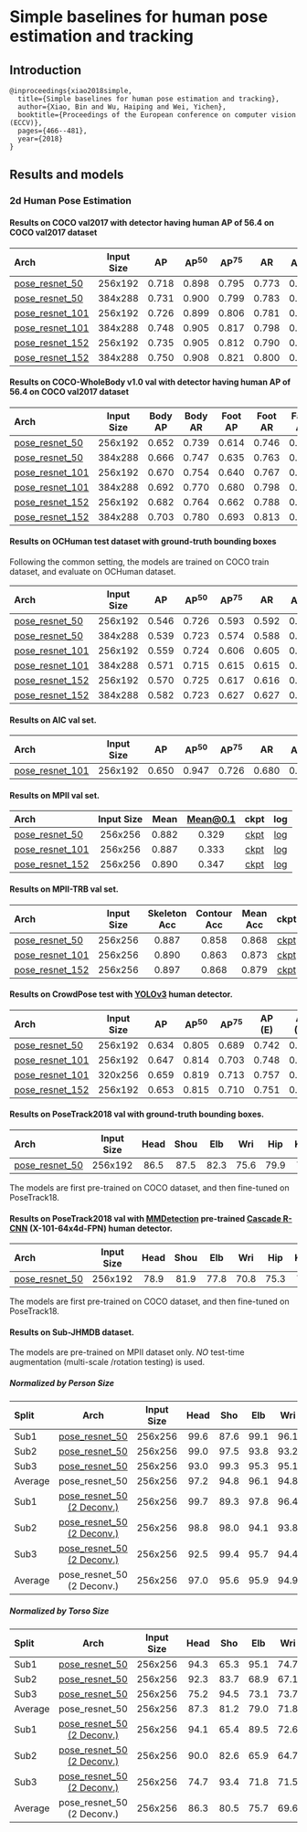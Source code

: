# Simple baselines for human pose estimation and tracking

## Introduction
```
@inproceedings{xiao2018simple,
  title={Simple baselines for human pose estimation and tracking},
  author={Xiao, Bin and Wu, Haiping and Wei, Yichen},
  booktitle={Proceedings of the European conference on computer vision (ECCV)},
  pages={466--481},
  year={2018}
}
```

## Results and models

### 2d Human Pose Estimation

#### Results on COCO val2017 with detector having human AP of 56.4 on COCO val2017 dataset

| Arch  | Input Size | AP | AP<sup>50</sup> | AP<sup>75</sup> | AR | AR<sup>50</sup> | ckpt | log |
| :-------------- | :-----------: | :------: | :------: | :------: | :------: | :------: |:------: |:------: |
| [pose_resnet_50](/configs/top_down/resnet/coco/res50_coco_256x192.py)  | 256x192 | 0.718 | 0.898 | 0.795 | 0.773 | 0.937 | [ckpt](https://download.openmmlab.com/mmpose/top_down/resnet/res50_coco_256x192-ec54d7f3_20200709.pth) | [log](https://download.openmmlab.com/mmpose/top_down/resnet/res50_coco_256x192_20200709.log.json) |
| [pose_resnet_50](/configs/top_down/resnet/coco/res50_coco_384x288.py)  | 384x288 | 0.731 | 0.900 | 0.799 | 0.783 | 0.931 | [ckpt](https://download.openmmlab.com/mmpose/top_down/resnet/res50_coco_384x288-e6f795e9_20200709.pth) | [log](https://download.openmmlab.com/mmpose/top_down/resnet/res50_coco_384x288_20200709.log.json) |
| [pose_resnet_101](/configs/top_down/resnet/coco/res101_coco_256x192.py) | 256x192 | 0.726 | 0.899 | 0.806 | 0.781 | 0.939 | [ckpt](https://download.openmmlab.com/mmpose/top_down/resnet/res101_coco_256x192-6e6babf0_20200708.pth) | [log](https://download.openmmlab.com/mmpose/top_down/resnet/res101_coco_256x192_20200708.log.json) |
| [pose_resnet_101](/configs/top_down/resnet/coco/res101_coco_384x288.py) | 384x288 | 0.748 | 0.905 | 0.817 | 0.798 | 0.940 | [ckpt](https://download.openmmlab.com/mmpose/top_down/resnet/res101_coco_384x288-8c71bdc9_20200709.pth) | [log](https://download.openmmlab.com/mmpose/top_down/resnet/res101_coco_384x288_20200709.log.json) |
| [pose_resnet_152](/configs/top_down/resnet/coco/res152_coco_256x192.py) | 256x192 | 0.735 | 0.905 | 0.812 | 0.790 | 0.943 | [ckpt](https://download.openmmlab.com/mmpose/top_down/resnet/res152_coco_256x192-f6e307c2_20200709.pth) | [log](https://download.openmmlab.com/mmpose/top_down/resnet/res152_coco_256x192_20200709.log.json) |
| [pose_resnet_152](/configs/top_down/resnet/coco/res152_coco_384x288.py) | 384x288 | 0.750 | 0.908 | 0.821 | 0.800 | 0.942 | [ckpt](https://download.openmmlab.com/mmpose/top_down/resnet/res152_coco_384x288-3860d4c9_20200709.pth) | [log](https://download.openmmlab.com/mmpose/top_down/resnet/res152_coco_384x288_20200709.log.json) |


#### Results on COCO-WholeBody v1.0 val with detector having human AP of 56.4 on COCO val2017 dataset

| Arch  | Input Size | Body AP | Body AR | Foot AP | Foot AR | Face AP | Face AR  | Hand AP | Hand AR | Whole AP | Whole AR | ckpt | log |
| :---- | :--------: | :-----: | :-----: | :-----: | :-----: | :-----: | :------: | :-----: | :-----: | :------: |:-------: |:------: | :------: |
| [pose_resnet_50](/configs/top_down/resnet/coco-wholebody/res50_coco_wholebody_256x192.py)  | 256x192 | 0.652 | 0.739 | 0.614 | 0.746 | 0.608 | 0.716 | 0.460 | 0.584 | 0.457 | 0.578 | [ckpt](https://download.openmmlab.com/mmpose/top_down/resnet/res50_coco_wholebody_256x192-9e37ed88_20201004.pth) | [log](https://download.openmmlab.com/mmpose/top_down/resnet/res50_coco_wholebody_256x192_20201004.log.json) |
| [pose_resnet_50](/configs/top_down/resnet/coco-wholebody/res50_coco_wholebody_384x288.py)  | 384x288 | 0.666 | 0.747 | 0.635 | 0.763 | 0.732 | 0.812 | 0.537 | 0.647 | 0.573 | 0.671 | [ckpt](https://download.openmmlab.com/mmpose/top_down/resnet/res50_coco_wholebody_384x288-ce11e294_20201004.pth) | [log](https://download.openmmlab.com/mmpose/top_down/resnet/res50_coco_wholebody_384x288_20201004.log.json) |
| [pose_resnet_101](/configs/top_down/resnet/coco-wholebody/res101_coco_wholebody_256x192.py)  | 256x192 | 0.670 | 0.754 | 0.640 | 0.767 | 0.611 | 0.723 | 0.463 | 0.589 | 0.533 | 0.647 | [ckpt](https://download.openmmlab.com/mmpose/top_down/resnet/res101_coco_wholebody_256x192-7325f982_20201004.pth) | [log](https://download.openmmlab.com/mmpose/top_down/resnet/res101_coco_wholebody_256x192_20201004.log.json) |
| [pose_resnet_101](/configs/top_down/resnet/coco-wholebody/res101_coco_wholebody_384x288.py)  | 384x288 | 0.692 | 0.770 | 0.680 | 0.798 | 0.747 | 0.822 | 0.549 | 0.658 | 0.597 | 0.692 | [ckpt](https://download.openmmlab.com/mmpose/top_down/resnet/res101_coco_wholebody_384x288-6c137b9a_20201004.pth) | [log](https://download.openmmlab.com/mmpose/top_down/resnet/res101_coco_wholebody_384x288_20201004.log.json) |
| [pose_resnet_152](/configs/top_down/resnet/coco-wholebody/res152_coco_wholebody_256x192.py)  | 256x192 | 0.682 | 0.764 | 0.662 | 0.788 | 0.624 | 0.728 | 0.482 | 0.606 | 0.548 | 0.661 | [ckpt](https://download.openmmlab.com/mmpose/top_down/resnet/res152_coco_wholebody_256x192-5de8ae23_20201004.pth) | [log](https://download.openmmlab.com/mmpose/top_down/resnet/res152_coco_wholebody_256x192_20201004.log.json) |
| [pose_resnet_152](/configs/top_down/resnet/coco-wholebody/res152_coco_wholebody_384x288.py)  | 384x288 | 0.703 | 0.780 | 0.693 | 0.813 | 0.751 | 0.825 | 0.559 | 0.667 | 0.610 | 0.705 | [ckpt](https://download.openmmlab.com/mmpose/top_down/resnet/res152_coco_wholebody_384x288-eab8caa8_20201004.pth) | [log](https://download.openmmlab.com/mmpose/top_down/resnet/res152_coco_wholebody_384x288_20201004.log.json) |


#### Results on OCHuman test dataset with ground-truth bounding boxes

Following the common setting, the models are trained on COCO train dataset, and evaluate on OCHuman dataset.

| Arch  | Input Size | AP | AP<sup>50</sup> | AP<sup>75</sup> | AR | AR<sup>50</sup> | ckpt | log |
| :-------------- | :-----------: | :------: | :------: | :------: | :------: | :------: |:------: |:------: |
| [pose_resnet_50](/configs/top_down/resnet/coco/res50_coco_256x192.py)  | 256x192 | 0.546 | 0.726 | 0.593 | 0.592 | 0.755 | [ckpt](https://download.openmmlab.com/mmpose/top_down/resnet/res50_coco_256x192-ec54d7f3_20200709.pth) | [log](https://download.openmmlab.com/mmpose/top_down/resnet/res50_coco_256x192_20200709.log.json) |
| [pose_resnet_50](/configs/top_down/resnet/coco/res50_coco_384x288.py)  | 384x288 | 0.539 | 0.723 | 0.574 | 0.588 | 0.756 | [ckpt](https://download.openmmlab.com/mmpose/top_down/resnet/res50_coco_384x288-e6f795e9_20200709.pth) | [log](https://download.openmmlab.com/mmpose/top_down/resnet/res50_coco_384x288_20200709.log.json) |
| [pose_resnet_101](/configs/top_down/resnet/coco/res101_coco_256x192.py) | 256x192 | 0.559 | 0.724 | 0.606 | 0.605 | 0.751 | [ckpt](https://download.openmmlab.com/mmpose/top_down/resnet/res101_coco_256x192-6e6babf0_20200708.pth) | [log](https://download.openmmlab.com/mmpose/top_down/resnet/res101_coco_256x192_20200708.log.json) |
| [pose_resnet_101](/configs/top_down/resnet/coco/res101_coco_384x288.py) | 384x288 | 0.571 | 0.715 | 0.615 | 0.615 | 0.748 | [ckpt](https://download.openmmlab.com/mmpose/top_down/resnet/res101_coco_384x288-8c71bdc9_20200709.pth) | [log](https://download.openmmlab.com/mmpose/top_down/resnet/res101_coco_384x288_20200709.log.json) |
| [pose_resnet_152](/configs/top_down/resnet/coco/res152_coco_256x192.py) | 256x192 | 0.570 | 0.725 | 0.617 | 0.616 | 0.754 | [ckpt](https://download.openmmlab.com/mmpose/top_down/resnet/res152_coco_256x192-f6e307c2_20200709.pth) | [log](https://download.openmmlab.com/mmpose/top_down/resnet/res152_coco_256x192_20200709.log.json) |
| [pose_resnet_152](/configs/top_down/resnet/coco/res152_coco_384x288.py) | 384x288 | 0.582 | 0.723 | 0.627 | 0.627 | 0.752 | [ckpt](https://download.openmmlab.com/mmpose/top_down/resnet/res152_coco_384x288-3860d4c9_20200709.pth) | [log](https://download.openmmlab.com/mmpose/top_down/resnet/res152_coco_384x288_20200709.log.json) |


#### Results on AIC val set.

| Arch  | Input Size | AP | AP<sup>50</sup> | AP<sup>75</sup> | AR | AR<sup>50</sup> | ckpt | log |
| :-------------- | :-----------: | :------: | :------: | :------: | :------: | :------: |:------: |:------: |
| [pose_resnet_101](/configs/top_down/resnet/aic/res101_aic_256x192.py) | 256x192 | 0.650 | 0.947 | 0.726 | 0.680 | 0.954 | [ckpt](https://download.openmmlab.com/mmpose/top_down/resnet/res101_aic_256x192-79b35445_20200826.pth) | [log](https://download.openmmlab.com/mmpose/top_down/resnet/res101_aic_256x192_20200826.log.json) |


#### Results on MPII val set.

| Arch  | Input Size | Mean | Mean@0.1   | ckpt    | log     |
| :--- | :--------: | :------: | :------: |:------: |:------: |
| [pose_resnet_50](/configs/top_down/resnet/mpii/res50_mpii_256x256.py) | 256x256 | 0.882 | 0.329 | [ckpt](https://download.openmmlab.com/mmpose/top_down/resnet/res50_mpii_256x256-418ffc88_20200812.pth) | [log](https://download.openmmlab.com/mmpose/top_down/resnet/res50_mpii_256x256_20200812.log.json) |
| [pose_resnet_101](/configs/top_down/resnet/mpii/res101_mpii_256x256.py) | 256x256 | 0.887 | 0.333 | [ckpt](https://download.openmmlab.com/mmpose/top_down/resnet/res101_mpii_256x256-416f5d71_20200812.pth) | [log](https://download.openmmlab.com/mmpose/top_down/resnet/res101_mpii_256x256_20200812.log.json) |
| [pose_resnet_152](/configs/top_down/resnet/mpii/res152_mpii_256x256.py) | 256x256 | 0.890 | 0.347 | [ckpt](https://download.openmmlab.com/mmpose/top_down/resnet/res152_mpii_256x256-3ecba29d_20200812.pth) | [log](https://download.openmmlab.com/mmpose/top_down/resnet/res152_mpii_256x256_20200812.log.json) |


#### Results on MPII-TRB val set.

| Arch  | Input Size | Skeleton Acc   | Contour Acc   | Mean Acc | ckpt    | log     |
| :--- | :--------: | :------: | :------: |:------: |:------: |:------: |
| [pose_resnet_50](/configs/top_down/resnet/mpii_trb/res50_mpii_trb_256x256.py)  | 256x256 | 0.887 | 0.858 | 0.868 | [ckpt](https://download.openmmlab.com/mmpose/top_down/resnet/res50_mpii_trb_256x256-896036b8_20200812.pth) | [log](https://download.openmmlab.com/mmpose/top_down/resnet/res50_mpii_trb_256x256_20200812.log.json) |
| [pose_resnet_101](/configs/top_down/resnet/mpii_trb/res101_mpii_trb_256x256.py)  | 256x256 | 0.890 | 0.863 | 0.873 | [ckpt](https://download.openmmlab.com/mmpose/top_down/resnet/res101_mpii_trb_256x256-cfad2f05_20200812.pth) | [log](https://download.openmmlab.com/mmpose/top_down/resnet/res101_mpii_trb_256x256_20200812.log.json) |
| [pose_resnet_152](/configs/top_down/resnet/mpii_trb/res152_mpii_trb_256x256.py)  | 256x256 | 0.897 | 0.868 | 0.879 | [ckpt](https://download.openmmlab.com/mmpose/top_down/resnet/res152_mpii_trb_256x256-dd369ce6_20200812.pth) | [log](https://download.openmmlab.com/mmpose/top_down/resnet/res152_mpii_trb_256x256_20200812.log.json) |


#### Results on CrowdPose test with [YOLOv3](https://github.com/eriklindernoren/PyTorch-YOLOv3) human detector.

| Arch  | Input Size | AP | AP<sup>50</sup> | AP<sup>75</sup> | AP (E) | AP (M) | AP (H) | ckpt | log |
| :----------------- | :-----------: | :------: | :------: | :------: | :------: | :------: |:------: |:------: | :------: |
| [pose_resnet_50](/configs/top_down/resnet/crowdpose/res50_crowdpose_256x192.py)  | 256x192 | 0.634 | 0.805 | 0.689 | 0.742 | 0.646 | 0.503 | [ckpt](https://download.openmmlab.com/mmpose/top_down/resnet/res50_crowdpose_256x192-f1ddd03a_20201017.pth) | [log](https://download.openmmlab.com/mmpose/top_down/resnet/res50_crowdpose_256x192_20201017.log.json) |
| [pose_resnet_101](/configs/top_down/resnet/crowdpose/res101_crowdpose_256x192.py)  | 256x192 | 0.647 | 0.814 | 0.703 | 0.748 | 0.658 | 0.518 | [ckpt](https://download.openmmlab.com/mmpose/top_down/resnet/res101_crowdpose_256x192-ad003be3_20201017.pth) | [log](https://download.openmmlab.com/mmpose/top_down/resnet/res101_crowdpose_256x192_20201017.log.json) |
| [pose_resnet_101](/configs/top_down/resnet/crowdpose/res101_crowdpose_320x256.py)  | 320x256 | 0.659 | 0.819 | 0.713 | 0.757 | 0.669 | 0.536 | [ckpt](https://download.openmmlab.com/mmpose/top_down/resnet/res101_crowdpose_320x256-7723ede3_20201017.pth) | [log](https://download.openmmlab.com/mmpose/top_down/resnet/res101_crowdpose_320x256_20201017.log.json) |
| [pose_resnet_152](/configs/top_down/resnet/crowdpose/res152_crowdpose_256x192.py)  | 256x192 | 0.653 | 0.815 | 0.710 | 0.751 | 0.665 | 0.526 | [ckpt](https://download.openmmlab.com/mmpose/top_down/resnet/res152_crowdpose_256x192-a6507ad0_20201017.pth) | [log](https://download.openmmlab.com/mmpose/top_down/resnet/res152_crowdpose_256x192_20201017.log.json) |

#### Results on PoseTrack2018 val with ground-truth bounding boxes.

| Arch  | Input Size | Head | Shou | Elb | Wri | Hip | Knee | Ankl | Total  | ckpt    | log     |
| :--- | :--------: | :------: |:------: |:------: |:------: |:------: |:------: | :------: | :------: |:------: |:------: |
| [pose_resnet_50](/configs/top_down/resnet/posetrack18/res50_posetrack18_256x192.py) | 256x192 | 86.5 | 87.5 | 82.3 | 75.6 | 79.9 | 78.6 | 74.0 | 81.0 | [ckpt](https://download.openmmlab.com/mmpose/top_down/resnet/res50_posetrack18_256x192-a62807c7_20201028.pth) | [log](https://download.openmmlab.com/mmpose/top_down/resnet/res50_posetrack18_256x192_20201028.log.json) |

The models are first pre-trained on COCO dataset, and then fine-tuned on PoseTrack18.

#### Results on PoseTrack2018 val with [MMDetection](https://github.com/open-mmlab/mmdetection) pre-trained [Cascade R-CNN](https://download.openmmlab.com/mmdetection/v2.0/cascade_rcnn/cascade_rcnn_x101_64x4d_fpn_20e_coco/cascade_rcnn_x101_64x4d_fpn_20e_coco_20200509_224357-051557b1.pth) (X-101-64x4d-FPN) human detector.

| Arch  | Input Size | Head | Shou | Elb | Wri | Hip | Knee | Ankl | Total  | ckpt    | log     |
| :--- | :--------: | :------: |:------: |:------: |:------: |:------: |:------: | :------: | :------: |:------: |:------: |
| [pose_resnet_50](/configs/top_down/resnet/posetrack18/res50_posetrack18_256x192.py) | 256x192 | 78.9 | 81.9 | 77.8 | 70.8 | 75.3 | 73.2 | 66.4 | 75.2 | [ckpt](https://download.openmmlab.com/mmpose/top_down/resnet/res50_posetrack18_256x192-a62807c7_20201028.pth) | [log](https://download.openmmlab.com/mmpose/top_down/resnet/res50_posetrack18_256x192_20201028.log.json) |

The models are first pre-trained on COCO dataset, and then fine-tuned on PoseTrack18.


#### Results on Sub-JHMDB dataset.
The models are pre-trained on MPII dataset only. *NO* test-time augmentation (multi-scale /rotation testing) is used.

##### Normalized by Person Size

| Split| Arch        | Input Size | Head | Sho  | Elb | Wri | Hip | Knee | Ank | Mean | ckpt    | log     |
| :--- | :--------:  | :--------: | :---: | :---: |:---: |:---: |:---: |:---:  |:---: | :---: | :-----: |:------: |
| Sub1 |  [pose_resnet_50](/configs/top_down/resnet/jhmdb/res50_jhmdb_sub1_256x256.py) | 256x256 | 99.6 | 87.6 | 99.1 |  96.1 | 95.7 | 96.8| 99.0 | 96.2 | [ckpt](https://openmmlab.oss-cn-hangzhou.aliyuncs.com/mmpose/top_down/resnet/res50_jhmdb_sub1_256x256-932cb3b4_20201122.pth) | [log](https://openmmlab.oss-cn-hangzhou.aliyuncs.com/mmpose/top_down/resnet/res50_jhmdb_sub1_256x256_20201122.log.json) |
| Sub2 |  [pose_resnet_50](/configs/top_down/resnet/jhmdb/res50_jhmdb_sub2_256x256.py) | 256x256 | 99.0 | 97.5 | 93.8 |  93.2 | 91.8 | 94.3| 97.5 | 95.1 | [ckpt](https://openmmlab.oss-cn-hangzhou.aliyuncs.com/mmpose/top_down/resnet/res50_jhmdb_sub2_256x256-83d606f7_20201122.pth) | [log](https://openmmlab.oss-cn-hangzhou.aliyuncs.com/mmpose/top_down/resnet/res50_jhmdb_sub2_256x256_20201122.log.json) |
| Sub3 |  [pose_resnet_50](/configs/top_down/resnet/jhmdb/res50_jhmdb_sub3_256x256.py) | 256x256 | 93.0 | 99.3 | 95.3 |  95.1 | 94.6 | 97.5| 97.7 | 96.7 | [ckpt](https://openmmlab.oss-cn-hangzhou.aliyuncs.com/mmpose/top_down/resnet/res50_jhmdb_sub3_256x256-c4ec1a0b_20201122.pth) | [log](https://openmmlab.oss-cn-hangzhou.aliyuncs.com/mmpose/top_down/resnet/res50_jhmdb_sub3_256x256_20201122.log.json) |
| Average |  pose_resnet_50                                                            | 256x256 | 97.2 | 94.8 | 96.1 |  94.8 | 94.0 | 96.2| 98.1 | 96.0 | -        | -       |
| Sub1 |  [pose_resnet_50 (2 Deconv.)](/configs/top_down/resnet/jhmdb/res50_2deconv_jhmdb_sub1_256x256.py) | 256x256 | 99.7 | 89.3 | 97.8 |  96.4 | 96.0 | 95.3| 99.2 | 96.1 | [ckpt](https://openmmlab.oss-cn-hangzhou.aliyuncs.com/mmpose/top_down/resnet/res50_2deconv_jhmdb_sub1_256x256-f0574a52_20201122.pth) | [log](https://openmmlab.oss-cn-hangzhou.aliyuncs.com/mmpose/top_down/resnet/res50_2deconv_jhmdb_sub1_256x256_20201122.log.json) |
| Sub2 |  [pose_resnet_50 (2 Deconv.)](/configs/top_down/resnet/jhmdb/res50_2deconv_jhmdb_sub2_256x256.py) | 256x256 | 98.8 | 98.0 | 94.1 |  93.8 | 91.9 | 95.2| 97.7 | 95.2 | [ckpt](https://openmmlab.oss-cn-hangzhou.aliyuncs.com/mmpose/top_down/resnet/res50_2deconv_jhmdb_sub2_256x256-f63af0ff_20201122.pth) | [log](https://openmmlab.oss-cn-hangzhou.aliyuncs.com/mmpose/top_down/resnet/res50_2deconv_jhmdb_sub2_256x256_20201122.log.json) |
| Sub3 |  [pose_resnet_50 (2 Deconv.)](/configs/top_down/resnet/jhmdb/res50_2deconv_jhmdb_sub3_256x256.py) | 256x256 | 92.5 | 99.4 | 95.7 |  94.4 | 93.4 | 98.1| 98.7 | 96.7 | [ckpt](https://openmmlab.oss-cn-hangzhou.aliyuncs.com/mmpose/top_down/resnet/res50_2deconv_jhmdb_sub3_256x256-c4bc2ddb_20201122.pth) | [log](https://openmmlab.oss-cn-hangzhou.aliyuncs.com/mmpose/top_down/resnet/res50_2deconv_jhmdb_sub3_256x256_20201122.log.json) |
| Average |  pose_resnet_50 (2 Deconv.)                                                                    | 256x256 | 97.0 | 95.6 | 95.9 |  94.9 | 93.8 | 96.2| 98.5 | 96.0 | -        | -       |

##### Normalized by Torso Size

| Split| Arch        | Input Size | Head | Sho  | Elb | Wri | Hip | Knee | Ank | Mean | ckpt    | log     |
| :--- | :--------:  | :--------: | :---: | :---: |:---: |:---: |:---: |:---:  |:---: | :---: | :-----: |:------: |
| Sub1 |  [pose_resnet_50](/configs/top_down/resnet/jhmdb/res50_jhmdb_sub1_256x256.py) | 256x256 | 94.3 | 65.3 | 95.1 |  74.7 | 71.7 | 84.2 | 93.7 | 81.9 | [ckpt](https://openmmlab.oss-cn-hangzhou.aliyuncs.com/mmpose/top_down/resnet/res50_jhmdb_sub1_256x256-932cb3b4_20201122.pth) | [log](https://openmmlab.oss-cn-hangzhou.aliyuncs.com/mmpose/top_down/resnet/res50_jhmdb_sub1_256x256_20201122.log.json) |
| Sub2 |  [pose_resnet_50](/configs/top_down/resnet/jhmdb/res50_jhmdb_sub2_256x256.py) | 256x256 | 92.3 | 83.7 | 68.9 |  67.1 | 67.8 | 75.8 | 82.0 | 75.6 | [ckpt](https://openmmlab.oss-cn-hangzhou.aliyuncs.com/mmpose/top_down/resnet/res50_jhmdb_sub2_256x256-83d606f7_20201122.pth) | [log](https://openmmlab.oss-cn-hangzhou.aliyuncs.com/mmpose/top_down/resnet/res50_jhmdb_sub2_256x256_20201122.log.json) |
| Sub3 |  [pose_resnet_50](/configs/top_down/resnet/jhmdb/res50_jhmdb_sub3_256x256.py) | 256x256 | 75.2 | 94.5 | 73.1 |  73.7 | 80.3 | 85.3 | 85.1 | 82.9 | [ckpt](https://openmmlab.oss-cn-hangzhou.aliyuncs.com/mmpose/top_down/resnet/res50_jhmdb_sub3_256x256-c4ec1a0b_20201122.pth) | [log](https://openmmlab.oss-cn-hangzhou.aliyuncs.com/mmpose/top_down/resnet/res50_jhmdb_sub3_256x256_20201122.log.json) |
| Average |  pose_resnet_50                                                            | 256x256 | 87.3 | 81.2 | 79.0 |  71.8 | 73.3 | 81.8 | 86.9 | 80.1 | -        | -       |
| Sub1 |  [pose_resnet_50 (2 Deconv.)](/configs/top_down/resnet/jhmdb/res50_2deconv_jhmdb_sub1_256x256.py) | 256x256 | 94.1 | 65.4 | 89.5 |  72.6 | 68.8 | 79.8| 91.7 | 79.3 | [ckpt](https://openmmlab.oss-cn-hangzhou.aliyuncs.com/mmpose/top_down/resnet/res50_2deconv_jhmdb_sub1_256x256-f0574a52_20201122.pth) | [log](https://openmmlab.oss-cn-hangzhou.aliyuncs.com/mmpose/top_down/resnet/res50_2deconv_jhmdb_sub1_256x256_20201122.log.json) |
| Sub2 |  [pose_resnet_50 (2 Deconv.)](/configs/top_down/resnet/jhmdb/res50_2deconv_jhmdb_sub2_256x256.py) | 256x256 | 90.0 | 82.6 | 65.9 |  64.7 | 65.7 | 75.0| 80.6 | 73.7 | [ckpt](https://openmmlab.oss-cn-hangzhou.aliyuncs.com/mmpose/top_down/resnet/res50_2deconv_jhmdb_sub2_256x256-f63af0ff_20201122.pth) | [log](https://openmmlab.oss-cn-hangzhou.aliyuncs.com/mmpose/top_down/resnet/res50_2deconv_jhmdb_sub2_256x256_20201122.log.json) |
| Sub3 |  [pose_resnet_50 (2 Deconv.)](/configs/top_down/resnet/jhmdb/res50_2deconv_jhmdb_sub3_256x256.py) | 256x256 | 74.7 | 93.4 | 71.8 |  71.5 | 76.9 | 83.5| 84.0 | 81.2 | [ckpt](https://openmmlab.oss-cn-hangzhou.aliyuncs.com/mmpose/top_down/resnet/res50_2deconv_jhmdb_sub3_256x256-c4bc2ddb_20201122.pth) | [log](https://openmmlab.oss-cn-hangzhou.aliyuncs.com/mmpose/top_down/resnet/res50_2deconv_jhmdb_sub3_256x256_20201122.log.json) |
| Average |  pose_resnet_50 (2 Deconv.)                                                                    | 256x256 | 86.3 | 80.5 | 75.7 |  69.6 | 70.5 | 79.4| 85.4 | 78.1 | -        | -       |
